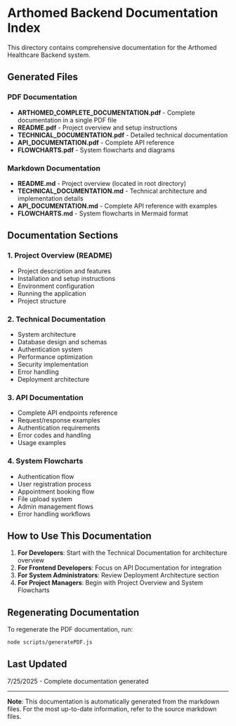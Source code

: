 
# Arthomed Backend Documentation Index

This directory contains comprehensive documentation for the Arthomed Healthcare Backend system.

## Generated Files

### PDF Documentation
- **ARTHOMED_COMPLETE_DOCUMENTATION.pdf** - Complete documentation in a single PDF file
- **README.pdf** - Project overview and setup instructions
- **TECHNICAL_DOCUMENTATION.pdf** - Detailed technical documentation
- **API_DOCUMENTATION.pdf** - Complete API reference
- **FLOWCHARTS.pdf** - System flowcharts and diagrams

### Markdown Documentation
- **README.md** - Project overview (located in root directory)
- **TECHNICAL_DOCUMENTATION.md** - Technical architecture and implementation details
- **API_DOCUMENTATION.md** - Complete API reference with examples
- **FLOWCHARTS.md** - System flowcharts in Mermaid format

## Documentation Sections

### 1. Project Overview (README)
- Project description and features
- Installation and setup instructions
- Environment configuration
- Running the application
- Project structure

### 2. Technical Documentation
- System architecture
- Database design and schemas
- Authentication system
- Performance optimization
- Security implementation
- Error handling
- Deployment architecture

### 3. API Documentation
- Complete API endpoints reference
- Request/response examples
- Authentication requirements
- Error codes and handling
- Usage examples

### 4. System Flowcharts
- Authentication flow
- User registration process
- Appointment booking flow
- File upload system
- Admin management flows
- Error handling workflows

## How to Use This Documentation

1. **For Developers**: Start with the Technical Documentation for architecture overview
2. **For Frontend Developers**: Focus on API Documentation for integration
3. **For System Administrators**: Review Deployment Architecture section
4. **For Project Managers**: Begin with Project Overview and System Flowcharts

## Regenerating Documentation

To regenerate the PDF documentation, run:
```bash
node scripts/generatePDF.js
```

## Last Updated
7/25/2025 - Complete documentation generated

---

**Note**: This documentation is automatically generated from the markdown files. For the most up-to-date information, refer to the source markdown files.
